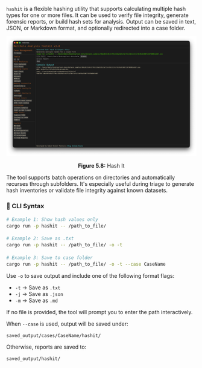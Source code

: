 
`hashit` is a flexible hashing utility that supports calculating multiple hash types for one or more files. It can be used to verify file integrity, generate forensic reports, or build hash sets for analysis. Output can be saved in text, JSON, or Markdown format, and optionally redirected into a case folder.

![HashCheck](../images/hashit.png)

<p align="center"><strong>Figure 5.8:</strong> Hash It</p>

The tool supports batch operations on directories and automatically recurses through subfolders. It's especially useful during triage to generate hash inventories or validate file integrity against known datasets.

### 🔧 CLI Syntax

```bash
# Example 1: Show hash values only
cargo run -p hashit -- /path_to_file/

# Example 2: Save as .txt
cargo run -p hashit -- /path_to_file/ -o -t

# Example 3: Save to case folder
cargo run -p hashit -- /path_to_file/ -o -t --case CaseName
```

Use `-o` to save output and include one of the following format flags:
- `-t` → Save as `.txt`
- `-j` → Save as `.json`
- `-m` → Save as `.md`

If no file is provided, the tool will prompt you to enter the path interactively.

When `--case` is used, output will be saved under:

```
saved_output/cases/CaseName/hashit/
```

Otherwise, reports are saved to:

```
saved_output/hashit/
```
